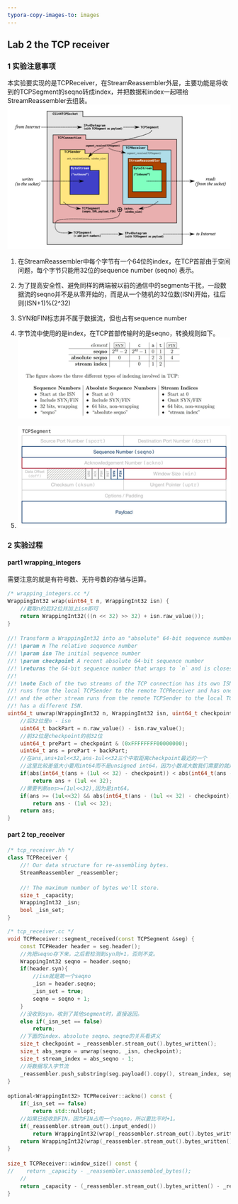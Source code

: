 ```yaml
---
typora-copy-images-to: images
---
```


## Lab 2  the TCP receiver

### 1 实验注意事项

本实验要实现的是TCPReceiver，在StreamReassembler外层，主要功能是将收到的TCPSegment的seqno转成index，并把数据和index一起喂给StreamReassembler去组装。​	![1615184511064](images/1615184511064-1615184511150.png)

1. 在StreamReassembler中每个字节有一个64位的index，在TCP首部由于空间问题，每个字节只能用32位的sequence number (seqno) 表示。
2. 为了提高安全性、避免同样的两端被以前的通信中的segments干扰，一段数据流的seqno并不是从零开始的，而是从一个随机的32位数(ISN)开始，往后则(ISN+1)%(2^32)
3. SYN和FIN标志并不属于数据流，但也占有sequence number
4. 字节流中使用的是index，在TCP首部传输时的是seqno，转换规则如下。![seqno_index](images/seqno_index-1615184762301.jpg)

5. ![TCPSegment](images/TCPSegment-1615184776284.jpg)

### 2 实验过程

#### part1 wrapping_integers

需要注意的就是有符号数、无符号数的存储与运算。

```c++
/* wrapping_integers.cc */
WrappingInt32 wrap(uint64_t n, WrappingInt32 isn) {
    //截取n的后32位并加上isn即可
    return WrappingInt32(((n << 32) >> 32) + isn.raw_value());
}

//! Transform a WrappingInt32 into an "absolute" 64-bit sequence number (zero-indexed)
//! \param n The relative sequence number
//! \param isn The initial sequence number
//! \param checkpoint A recent absolute 64-bit sequence number
//! \returns the 64-bit sequence number that wraps to `n` and is closest to `checkpoint`
//!
//! \note Each of the two streams of the TCP connection has its own ISN. One stream
//! runs from the local TCPSender to the remote TCPReceiver and has one ISN,
//! and the other stream runs from the remote TCPSender to the local TCPReceiver and
//! has a different ISN.
uint64_t unwrap(WrappingInt32 n, WrappingInt32 isn, uint64_t checkpoint) {
    //后32位是n - isn
    uint64_t backPart = n.raw_value() - isn.raw_value();
    //前32位是checkpoint的前32位
    uint64_t prePart = checkpoint & (0xFFFFFFFF00000000);
    uint64_t ans = prePart + backPart;
    //在ans,ans+1ul<<32,ans-1ul<<32三个中取距离checkpoint最近的一个
    //这里比较差值大小要用int64而不是unsigned int64，因为小数减大数我们需要的就是负数的绝对值
    if(abs(int64_t(ans + (1ul << 32) - checkpoint)) < abs(int64_t(ans - checkpoint)))
        return ans + (1ul << 32);
    //需要判断ans>=(1ul<<32),因为是int64。
    if(ans >= (1ul<<32) && abs(int64_t(ans - (1ul << 32) - checkpoint)) < abs(int64_t(ans - checkpoint)))
        return ans - (1ul << 32);
    return ans;
}
```



#### part 2 tcp_receiver

```c++
/* tcp_receiver.hh */
class TCPReceiver {
    //! Our data structure for re-assembling bytes.
    StreamReassembler _reassembler;

    //! The maximum number of bytes we'll store.
    size_t _capacity;
    WrappingInt32 _isn;
    bool _isn_set;
}
```

```c++
/* tcp_receiver.cc */
void TCPReceiver::segment_received(const TCPSegment &seg) {
    const TCPHeader header = seg.header();
    //先把seqno存下来，之后若检测到syn则+1，否则不变。
    WrappingInt32 seqno = header.seqno;
    if(header.syn){
        //isn就是第一个seqno
        _isn = header.seqno;
        _isn_set = true;
        seqno = seqno + 1;
    }
    //没收到syn，收到了其他segment时，直接返回。
    else if(_isn_set == false)
        return;
    //下面的index、absolute seqno、seqno的关系看讲义
    size_t checkpoint = _reassembler.stream_out().bytes_written();
    size_t abs_seqno = unwrap(seqno, _isn, checkpoint);
    size_t stream_index = abs_seqno - 1;
    //将数据写入字节流
    _reassembler.push_substring(seg.payload().copy(), stream_index, seg.header().fin);
}

optional<WrappingInt32> TCPReceiver::ackno() const {
    if(_isn_set == false)
        return std::nullopt;
    //如果已经收到FIN，因为FIN占用一个seqno，所以要比平时+1。
    if(_reassembler.stream_out().input_ended())
        return WrappingInt32(wrap(_reassembler.stream_out().bytes_written()+1, _isn)) + 1;
    return WrappingInt32(wrap(_reassembler.stream_out().bytes_written()+1, _isn));
}

size_t TCPReceiver::window_size() const {
//    return _capacity - _reassembler.unassembled_bytes();
    //
    return _capacity - (_reassembler.stream_out().bytes_written() - _reassembler.stream_out().bytes_read());
}
```

